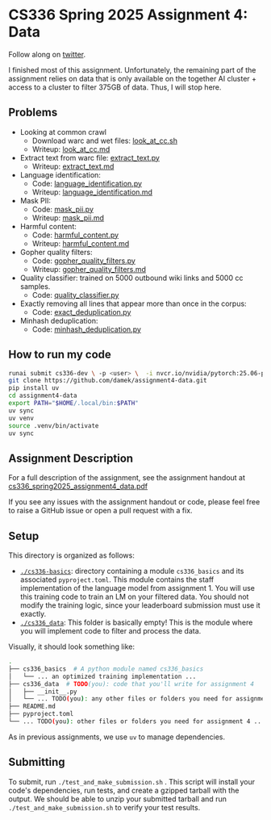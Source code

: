 # CS336 Spring 2025 Assignment 4: Data

Follow along on [twitter](https://x.com/damekdavis/status/1963789763309191250). 

I finished most of this assignment. Unfortunately, the remaining part of the assignment relies on data that is only available on the together AI cluster + access to a cluster to filter 375GB of data. Thus, I will stop here.

## Problems

- Looking at common crawl 
  - Download warc and wet files: [look_at_cc.sh](./cs336_data/look_at_cc.sh)
  - Writeup: [look_at_cc.md](./cs336_data/outputs/look_at_cc.md)
- Extract text from warc file: [extract_text.py](./cs336_data/extract_text.py)
  - Writeup: [extract_text.md](./cs336_data/outputs/extract_text.md)
- Language identification: 
  - Code: [language_identification.py](./cs336_data/language_identification.py)
  - Writeup: [language_identification.md](./cs336_data/outputs/language_identification.md)
- Mask PII:
  - Code: [mask_pii.py](./cs336_data/mask_pii.py)
  - Writeup: [mask_pii.md](./cs336_data/outputs/mask_pii.md)
- Harmful content:
  - Code: [harmful_content.py](./cs336_data/harmful_content.py)
  - Writeup: [harmful_content.md](./cs336_data/outputs/harmful_content.md)
- Gopher quality filters:
  - Code: [gopher_quality_filters.py](./cs336_data/gopher_quality_filters.py)
  - Writeup: [gopher_quality_filters.md](./cs336_data/outputs/gopher_quality_filters.md)
- Quality classifier: trained on 5000 outbound wiki links and 5000 cc samples.
  - Code: [quality_classifier.py](./cs336_data/quality_classifier.py)
- Exactly removing all lines that appear more than once in the corpus:
  - Code: [exact_deduplication.py](./cs336_data/exact_deduplication.py)
- Minhash deduplication:
  - Code: [minhash_deduplication.py](./cs336_data/minhash_deduplication.py)



## How to run my code 

```bash
runai submit cs336-dev \ -p <user> \  -i nvcr.io/nvidia/pytorch:25.06-py3 \  -g 1 --interactive --attach \  --command -- bash # replace -g 1 with -g 4 for 4 GPUs.
git clone https://github.com/damek/assignment4-data.git
pip install uv
cd assignment4-data
export PATH="$HOME/.local/bin:$PATH"
uv sync
uv venv
source .venv/bin/activate
uv sync
```

## Assignment Description

For a full description of the assignment, see the assignment handout at
[cs336_spring2025_assignment4_data.pdf](./cs336_spring2025_assignment4_data.pdf)

If you see any issues with the assignment handout or code, please feel free to
raise a GitHub issue or open a pull request with a fix.

## Setup

This directory is organized as follows:

- [`./cs336-basics`](./cs336-basics): directory containing a module
  `cs336_basics` and its associated `pyproject.toml`. This module contains the staff 
  implementation of the language model from assignment 1. You will use this training code
  to train an LM on your filtered data. You should not modify the training logic, since
  your leaderboard submission must use it exactly.
- [`./cs336_data`](./cs336_data): This folder is basically empty! This is the
  module where you will implement code to filter and process the data.

Visually, it should look something like:

``` sh
.
├── cs336_basics  # A python module named cs336_basics
│   └── ... an optimized training implementation ...
├── cs336_data  # TODO(you): code that you'll write for assignment 4
│   ├── __init__.py
│   └── ... TODO(you): any other files or folders you need for assignment 4 ...
├── README.md
├── pyproject.toml
└── ... TODO(you): other files or folders you need for assignment 4 ...
```

As in previous assignments, we use `uv` to manage dependencies.

## Submitting

To submit, run `./test_and_make_submission.sh` . This script will install your
code's dependencies, run tests, and create a gzipped tarball with the output. We
should be able to unzip your submitted tarball and run
`./test_and_make_submission.sh` to verify your test results.